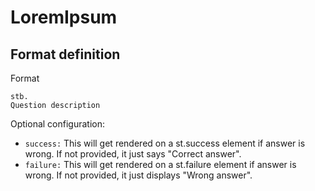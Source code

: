 # LoremIpsum
## Format definition

Format
```
stb.
Question description

```

Optional configuration:
* `success:` This will get rendered on a st.success element if answer is wrong. If not provided, it just says "Correct answer".
* `failure:` This will get rendered on a st.failure element if answer is wrong. If not provided, it just displays "Wrong answer".
